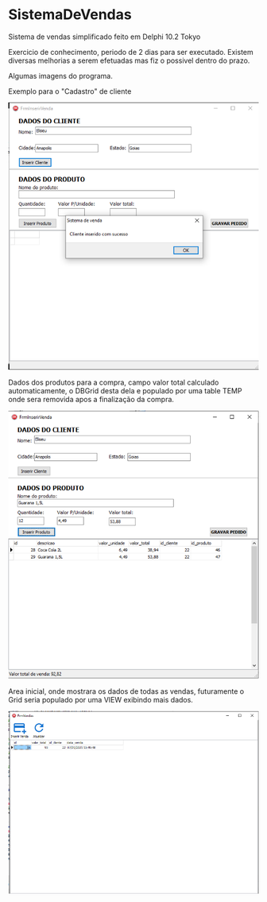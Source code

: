 # SistemaDeVendas
Sistema de vendas simplificado feito em Delphi 10.2 Tokyo

Exercicio de conhecimento, periodo de 2 dias para ser executado.
Existem diversas melhorias a serem efetuadas mas fiz o possivel dentro do prazo.

Algumas imagens do programa.

Exemplo para o "Cadastro" de cliente

![](Imagens/Screenshot_24.png)

Dados dos produtos para a compra, campo valor total calculado automaticamente, o DBGrid desta dela e populado por uma table TEMP onde sera removida apos a finalização da compra.

![](Imagens/Screenshot_26.png)

Area inicial, onde mostrara os dados de todas as vendas, futuramente o Grid seria populado por uma VIEW exibindo mais dados.

![](Imagens/Screenshot_27.png)
